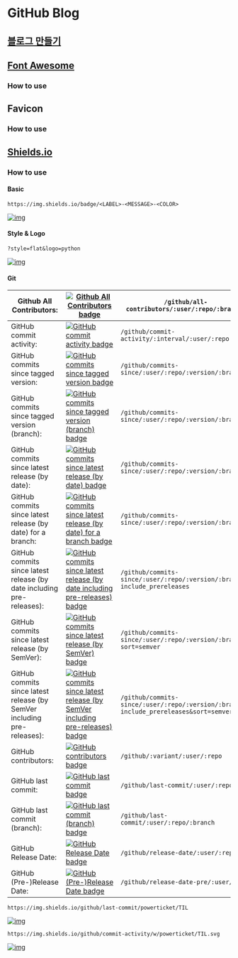 # GitHub Blog

## [블로그 만들기](https://powerticket.github.io/posts/github-blog/)

## [Font Awesome](https://fontawesome.com/)

### How to use

## Favicon

### How to use

## [Shields.io](https://shields.io/)

### How to use

#### Basic

```
https://img.shields.io/badge/<LABEL>-<MESSAGE>-<COLOR>
```

[![img](https://camo.githubusercontent.com/c28a9e2a6b42fe8427e78b1151235e98a195dc53/68747470733a2f2f696d672e736869656c64732e696f2f62616467652f2533434c4142454c2533452d2533434d4553534147452533452d253343434f4c4f52253345)](https://camo.githubusercontent.com/c28a9e2a6b42fe8427e78b1151235e98a195dc53/68747470733a2f2f696d672e736869656c64732e696f2f62616467652f2533434c4142454c2533452d2533434d4553534147452533452d253343434f4c4f52253345)

#### Style & Logo

```
?style=flat&logo=python
```

[![img](https://camo.githubusercontent.com/17d76fb0ba1ab96d7ef0c219711cd7fdb8b71543/68747470733a2f2f696d672e736869656c64732e696f2f62616467652f2533434c4142454c2533452d2533434d4553534147452533452d253343434f4c4f522533453f7374796c653d666c6174266c6f676f3d707974686f6e)](https://camo.githubusercontent.com/17d76fb0ba1ab96d7ef0c219711cd7fdb8b71543/68747470733a2f2f696d672e736869656c64732e696f2f62616467652f2533434c4142454c2533452d2533434d4553534147452533452d253343434f4c4f522533453f7374796c653d666c6174266c6f676f3d707974686f6e)

#### Git

| Github All Contributors:                                     | [![Github All Contributors badge](https://camo.githubusercontent.com/dc6b55fadfa2d8c830565a184459a3201e149c16/68747470733a2f2f696d672e736869656c64732e696f2f62616467652f616c6c253230636f6e7472696275746f72732d36362d627269676874677265656e)](https://camo.githubusercontent.com/dc6b55fadfa2d8c830565a184459a3201e149c16/68747470733a2f2f696d672e736869656c64732e696f2f62616467652f616c6c253230636f6e7472696275746f72732d36362d627269676874677265656e) | `/github/all-contributors/:user/:repo/:branch*`              |
| ------------------------------------------------------------ | ------------------------------------------------------------ | ------------------------------------------------------------ |
| GitHub commit activity:                                      | [![GitHub commit activity badge](https://camo.githubusercontent.com/9e3f62c3742033363ca97cc59ad5848f9573e244/68747470733a2f2f696d672e736869656c64732e696f2f62616467652f636f6d6d697425323061637469766974792d3435372532466d6f6e74682d626c7565)](https://camo.githubusercontent.com/9e3f62c3742033363ca97cc59ad5848f9573e244/68747470733a2f2f696d672e736869656c64732e696f2f62616467652f636f6d6d697425323061637469766974792d3435372532466d6f6e74682d626c7565) | `/github/commit-activity/:interval/:user/:repo`              |
| GitHub commits since tagged version:                         | [![GitHub commits since tagged version badge](https://camo.githubusercontent.com/04db80832f02a2a92acb0c2c13c7ae5eb388ef57/68747470733a2f2f696d672e736869656c64732e696f2f62616467652f636f6d6d69747325323073696e6365253230332e342e372d342e326b2d626c7565)](https://camo.githubusercontent.com/04db80832f02a2a92acb0c2c13c7ae5eb388ef57/68747470733a2f2f696d672e736869656c64732e696f2f62616467652f636f6d6d69747325323073696e6365253230332e342e372d342e326b2d626c7565) | `/github/commits-since/:user/:repo/:version/:branch*`        |
| GitHub commits since tagged version (branch):                | [![GitHub commits since tagged version (branch) badge](https://camo.githubusercontent.com/04db80832f02a2a92acb0c2c13c7ae5eb388ef57/68747470733a2f2f696d672e736869656c64732e696f2f62616467652f636f6d6d69747325323073696e6365253230332e342e372d342e326b2d626c7565)](https://camo.githubusercontent.com/04db80832f02a2a92acb0c2c13c7ae5eb388ef57/68747470733a2f2f696d672e736869656c64732e696f2f62616467652f636f6d6d69747325323073696e6365253230332e342e372d342e326b2d626c7565) | `/github/commits-since/:user/:repo/:version/:branch*`        |
| GitHub commits since latest release (by date):               | [![GitHub commits since latest release (by date) badge](https://camo.githubusercontent.com/b0920172cb1c65441e390fe466b20a5de2325016/68747470733a2f2f696d672e736869656c64732e696f2f62616467652f636f6d6d69747325323073696e6365253230332e352e372d3135372d626c7565)](https://camo.githubusercontent.com/b0920172cb1c65441e390fe466b20a5de2325016/68747470733a2f2f696d672e736869656c64732e696f2f62616467652f636f6d6d69747325323073696e6365253230332e352e372d3135372d626c7565) | `/github/commits-since/:user/:repo/:version/:branch*`        |
| GitHub commits since latest release (by date) for a branch:  | [![GitHub commits since latest release (by date) for a branch badge](https://camo.githubusercontent.com/b0920172cb1c65441e390fe466b20a5de2325016/68747470733a2f2f696d672e736869656c64732e696f2f62616467652f636f6d6d69747325323073696e6365253230332e352e372d3135372d626c7565)](https://camo.githubusercontent.com/b0920172cb1c65441e390fe466b20a5de2325016/68747470733a2f2f696d672e736869656c64732e696f2f62616467652f636f6d6d69747325323073696e6365253230332e352e372d3135372d626c7565) | `/github/commits-since/:user/:repo/:version/:branch*`        |
| GitHub commits since latest release (by date including pre-releases): | [![GitHub commits since latest release (by date including pre-releases) badge](https://camo.githubusercontent.com/610cad40cc0213f6b08ef862e0bfa02deb068dd9/68747470733a2f2f696d672e736869656c64732e696f2f62616467652f636f6d6d69747325323073696e636525323076332e352e382d2d616c7068612e312d3135382d626c7565)](https://camo.githubusercontent.com/610cad40cc0213f6b08ef862e0bfa02deb068dd9/68747470733a2f2f696d672e736869656c64732e696f2f62616467652f636f6d6d69747325323073696e636525323076332e352e382d2d616c7068612e312d3135382d626c7565) | `/github/commits-since/:user/:repo/:version/:branch*?include_prereleases` |
| GitHub commits since latest release (by SemVer):             | [![GitHub commits since latest release (by SemVer) badge](https://camo.githubusercontent.com/bcb20680a8fc83fc1772e7ff8fd37d39ce7ae88c/68747470733a2f2f696d672e736869656c64732e696f2f62616467652f636f6d6d69747325323073696e636525323076342e302e312d3230302d626c7565)](https://camo.githubusercontent.com/bcb20680a8fc83fc1772e7ff8fd37d39ce7ae88c/68747470733a2f2f696d672e736869656c64732e696f2f62616467652f636f6d6d69747325323073696e636525323076342e302e312d3230302d626c7565) | `/github/commits-since/:user/:repo/:version/:branch*?sort=semver` |
| GitHub commits since latest release (by SemVer including pre-releases): | [![GitHub commits since latest release (by SemVer including pre-releases) badge](https://camo.githubusercontent.com/9c6531fee26927ff3ccd2cda88f7a70c02e317b2/68747470733a2f2f696d672e736869656c64732e696f2f62616467652f636f6d6d69747325323073696e636525323076342e302e322d2d616c7068612e312d3230312d626c7565)](https://camo.githubusercontent.com/9c6531fee26927ff3ccd2cda88f7a70c02e317b2/68747470733a2f2f696d672e736869656c64732e696f2f62616467652f636f6d6d69747325323073696e636525323076342e302e322d2d616c7068612e312d3230312d626c7565) | `/github/commits-since/:user/:repo/:version/:branch*?include_prereleases&sort=semver` |
| GitHub contributors:                                         | [![GitHub contributors badge](https://camo.githubusercontent.com/1834ef986293304bad6fefc724d3fd56874ccd3d/68747470733a2f2f696d672e736869656c64732e696f2f62616467652f636f6e7472696275746f72732d3339372d627269676874677265656e)](https://camo.githubusercontent.com/1834ef986293304bad6fefc724d3fd56874ccd3d/68747470733a2f2f696d672e736869656c64732e696f2f62616467652f636f6e7472696275746f72732d3339372d627269676874677265656e) | `/github/:variant/:user/:repo`                               |
| GitHub last commit:                                          | [![GitHub last commit badge](https://camo.githubusercontent.com/addcd18fb44439630d29e4fdeacc5b2b7d02de77/68747470733a2f2f696d672e736869656c64732e696f2f62616467652f6c617374253230636f6d6d69742d6a756c79253230323031332d726564)](https://camo.githubusercontent.com/addcd18fb44439630d29e4fdeacc5b2b7d02de77/68747470733a2f2f696d672e736869656c64732e696f2f62616467652f6c617374253230636f6d6d69742d6a756c79253230323031332d726564) | `/github/last-commit/:user/:repo`                            |
| GitHub last commit (branch):                                 | [![GitHub last commit (branch) badge](https://camo.githubusercontent.com/addcd18fb44439630d29e4fdeacc5b2b7d02de77/68747470733a2f2f696d672e736869656c64732e696f2f62616467652f6c617374253230636f6d6d69742d6a756c79253230323031332d726564)](https://camo.githubusercontent.com/addcd18fb44439630d29e4fdeacc5b2b7d02de77/68747470733a2f2f696d672e736869656c64732e696f2f62616467652f6c617374253230636f6d6d69742d6a756c79253230323031332d726564) | `/github/last-commit/:user/:repo/:branch`                    |
| GitHub Release Date:                                         | [![GitHub Release Date badge](https://camo.githubusercontent.com/2d3fcd82d99aee6e3dbd8c495c91c8c8f7ab8a57/68747470733a2f2f696d672e736869656c64732e696f2f62616467652f72656c65617365253230646174652d617072696c253230323031372d726564)](https://camo.githubusercontent.com/2d3fcd82d99aee6e3dbd8c495c91c8c8f7ab8a57/68747470733a2f2f696d672e736869656c64732e696f2f62616467652f72656c65617365253230646174652d617072696c253230323031372d726564) | `/github/release-date/:user/:repo`                           |
| GitHub (Pre-)Release Date:                                   | [![GitHub (Pre-)Release Date badge](https://camo.githubusercontent.com/2d3fcd82d99aee6e3dbd8c495c91c8c8f7ab8a57/68747470733a2f2f696d672e736869656c64732e696f2f62616467652f72656c65617365253230646174652d617072696c253230323031372d726564)](https://camo.githubusercontent.com/2d3fcd82d99aee6e3dbd8c495c91c8c8f7ab8a57/68747470733a2f2f696d672e736869656c64732e696f2f62616467652f72656c65617365253230646174652d617072696c253230323031372d726564) | `/github/release-date-pre/:user/:repo`                       |

```
https://img.shields.io/github/last-commit/powerticket/TIL
```

[![img](https://camo.githubusercontent.com/b9c0c19c117ce1f1f1e979cd6f7533be7c22b1ed/68747470733a2f2f696d672e736869656c64732e696f2f6769746875622f6c6173742d636f6d6d69742f706f7765727469636b65742f54494c)](https://camo.githubusercontent.com/b9c0c19c117ce1f1f1e979cd6f7533be7c22b1ed/68747470733a2f2f696d672e736869656c64732e696f2f6769746875622f6c6173742d636f6d6d69742f706f7765727469636b65742f54494c)

```
https://img.shields.io/github/commit-activity/w/powerticket/TIL.svg
```

[![img](https://camo.githubusercontent.com/663e982a07a5cd38946836356bde1651b0df2a8b/68747470733a2f2f696d672e736869656c64732e696f2f6769746875622f636f6d6d69742d61637469766974792f772f706f7765727469636b65742f54494c2e737667)](https://camo.githubusercontent.com/663e982a07a5cd38946836356bde1651b0df2a8b/68747470733a2f2f696d672e736869656c64732e696f2f6769746875622f636f6d6d69742d61637469766974792f772f706f7765727469636b65742f54494c2e737667)